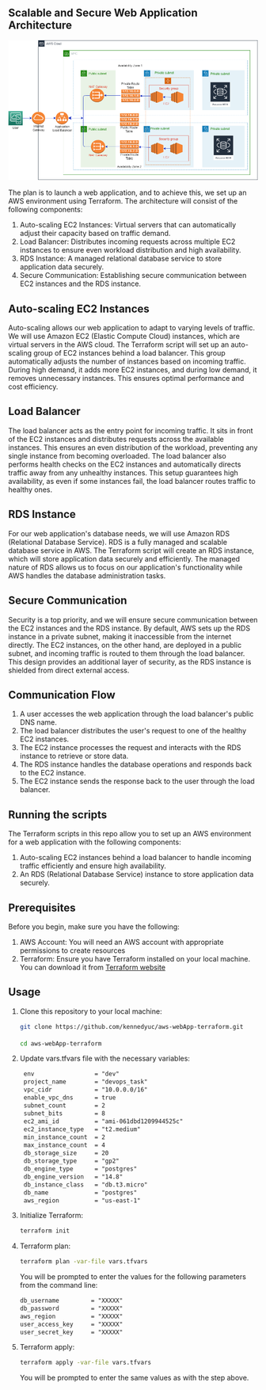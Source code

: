 ## Scalable and Secure Web Application Architecture  
  
![architecture](./architecture-diagram/AWSWebApp.drawio.png)  
  
The plan is to launch a web application, and to achieve this, we set up an AWS environment using Terraform. The architecture will consist of the following components:

1. Auto-scaling EC2 Instances: Virtual servers that can automatically adjust their capacity based on traffic demand.
2. Load Balancer: Distributes incoming requests across multiple EC2 instances to ensure even workload distribution and high availability.
3. RDS Instance: A managed relational database service to store application data securely.
4. Secure Communication: Establishing secure communication between EC2 instances and the RDS instance.

## Auto-scaling EC2 Instances

Auto-scaling allows our web application to adapt to varying levels of traffic. We will use Amazon EC2 (Elastic Compute Cloud) instances, which are virtual servers in the AWS cloud. The Terraform script will set up an auto-scaling group of EC2 instances behind a load balancer. This group automatically adjusts the number of instances based on incoming traffic. During high demand, it adds more EC2 instances, and during low demand, it removes unnecessary instances. This ensures optimal performance and cost efficiency.

## Load Balancer

The load balancer acts as the entry point for incoming traffic. It sits in front of the EC2 instances and distributes requests across the available instances. This ensures an even distribution of the workload, preventing any single instance from becoming overloaded. The load balancer also performs health checks on the EC2 instances and automatically directs traffic away from any unhealthy instances. This setup guarantees high availability, as even if some instances fail, the load balancer routes traffic to healthy ones.

## RDS Instance

For our web application's database needs, we will use Amazon RDS (Relational Database Service). RDS is a fully managed and scalable database service in AWS. The Terraform script will create an RDS instance, which will store application data securely and efficiently. The managed nature of RDS allows us to focus on our application's functionality while AWS handles the database administration tasks.

## Secure Communication

Security is a top priority, and we will ensure secure communication between the EC2 instances and the RDS instance. By default, AWS sets up the RDS instance in a private subnet, making it inaccessible from the internet directly. The EC2 instances, on the other hand, are deployed in a public subnet, and incoming traffic is routed to them through the load balancer. This design provides an additional layer of security, as the RDS instance is shielded from direct external access.

## Communication Flow

1. A user accesses the web application through the load balancer's public DNS name.
2. The load balancer distributes the user's request to one of the healthy EC2 instances.
3. The EC2 instance processes the request and interacts with the RDS instance to retrieve or store data.
4. The RDS instance handles the database operations and responds back to the EC2 instance.
5. The EC2 instance sends the response back to the user through the load balancer.
  
## Running the scripts

The Terraform scripts in this repo allow you to set up an AWS environment for a web application with the following components:

1. Auto-scaling EC2 instances behind a load balancer to handle incoming traffic efficiently and ensure high availability.
2. An RDS (Relational Database Service) instance to store application data securely.

## Prerequisites  

Before you begin, make sure you have the following:

1. AWS Account: You will need an AWS account with appropriate permissions to create resources
2. Terraform: Ensure you have Terraform installed on your local machine. You can download it from [Terraform website](https://www.terraform.io/downloads.html)

## Usage  

1. Clone this repository to your local machine:

   ```bash
   git clone https://github.com/kennedyuc/aws-webApp-terraform.git
     
   cd aws-webApp-terraform  
   ```  

2. Update vars.tfvars file with the necessary variables:  
   
   ```
    env                 = "dev"
    project_name        = "devops_task"
    vpc_cidr            = "10.0.0.0/16"
    enable_vpc_dns      = true
    subnet_count        = 2
    subnet_bits         = 8
    ec2_ami_id          = "ami-061dbd1209944525c"
    ec2_instance_type   = "t2.medium"
    min_instance_count  = 2
    max_instance_count  = 4
    db_storage_size     = 20
    db_storage_type     = "gp2"
    db_engine_type      = "postgres"
    db_engine_version   = "14.8"
    db_instance_class   = "db.t3.micro"
    db_name             = "postgres"
    aws_region          = "us-east-1"
   ```

3. Initialize Terraform:  

    ```bash  
    terraform init  
    ```  

4. Terraform plan:

    ```bash
    terraform plan -var-file vars.tfvars
    ```  
      
    You will be prompted to enter the values for the following parameters from the command line:  
      
    ```  
    db_username         = "XXXXX"
    db_password         = "XXXXX"
    aws_region          = "XXXXX"
    user_access_key     = "XXXXX"
    user_secret_key     = "XXXXX"  
    ```  
      
5. Terraform apply:  
  
    ```bash
    terraform apply -var-file vars.tfvars  
    ```  
      
    You will be prompted to enter the same values as with the step above.